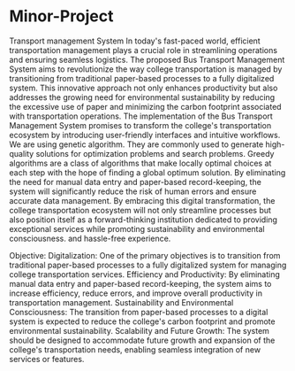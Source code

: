 # Minor-Project
Transport management System
In today's fast-paced world, efficient transportation management plays a crucial role in streamlining operations and ensuring seamless logistics. The proposed Bus Transport Management System aims to revolutionize the way college transportation is managed by transitioning from traditional paper-based processes to a fully digitalized system. This innovative approach not only enhances productivity but also addresses the growing need for environmental sustainability by reducing the excessive use of paper and minimizing the carbon footprint associated with transportation operations.
The implementation of the Bus Transport Management System promises to transform the college's transportation ecosystem by introducing user-friendly interfaces and intuitive workflows. We are using genetic algorithm. They are commonly used to generate high-quality solutions for optimization problems and search problems. Greedy algorithms are a class of algorithms that make locally optimal choices at each step with the hope of finding a global optimum solution. By eliminating the need for manual data entry and paper-based record-keeping, the system will significantly reduce the risk of human errors and ensure accurate data management. 
By embracing this digital transformation, the college transportation ecosystem will not only streamline processes but also position itself as a forward-thinking institution dedicated to providing exceptional services while promoting sustainability and environmental consciousness. and hassle-free experience.

Objective:
Digitalization: One of the primary objectives is to transition from traditional paper-based processes to a fully digitalized system for managing college transportation services.
Efficiency and Productivity: By eliminating manual data entry and paper-based record-keeping, the system aims to increase efficiency, reduce errors, and improve overall productivity in transportation management.
Sustainability and Environmental Consciousness: The transition from paper-based processes to a digital system is expected to reduce the college's carbon footprint and promote environmental sustainability.
Scalability and Future Growth: The system should be designed to accommodate future growth and expansion of the college's transportation needs, enabling seamless integration of new services or features.

